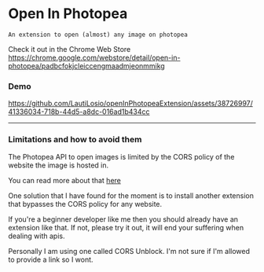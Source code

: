 # Open In Photopea

`An extension to open (almost) any image on photopea`

Check it out in the Chrome Web Store
https://chrome.google.com/webstore/detail/open-in-photopea/padbcfokjcleiccengmaadmjeonmmikg

### Demo

https://github.com/LautiLosio/openInPhotopeaExtension/assets/38726997/41336034-718b-44d5-a8dc-016ad1b434cc

---

### Limitations and how to avoid them

The Photopea API to open images is limited by the CORS policy of the website the image is hosted in.

You can read more about that [here](https://www.photopea.com/api/#:~:text=Cross%2DOrigin%20Resource%20Sharing)

One solution that I have found for the moment is to install another extension that bypasses the CORS policy for any website.

If you're a beginner developer like me then you should already have an extension like that. If not, please try it out, it will end your suffering when dealing with apis.

Personally I am using one called CORS Unblock. I'm not sure if I'm allowed to provide a link so I wont.

